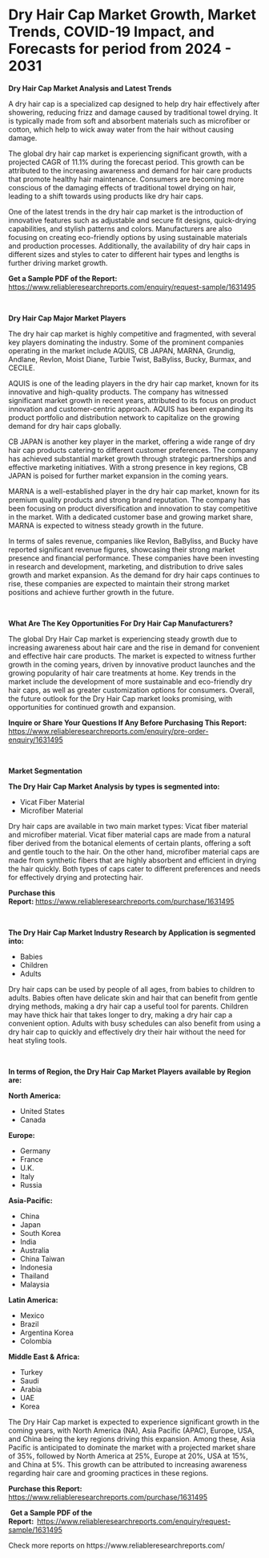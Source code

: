 <p><h1>Dry Hair Cap Market Growth, Market Trends, COVID-19 Impact, and Forecasts for period from 2024 - 2031</h1></p><p><strong>Dry Hair Cap Market Analysis and Latest Trends</strong></p>
<p><p>A dry hair cap is a specialized cap designed to help dry hair effectively after showering, reducing frizz and damage caused by traditional towel drying. It is typically made from soft and absorbent materials such as microfiber or cotton, which help to wick away water from the hair without causing damage.</p><p>The global dry hair cap market is experiencing significant growth, with a projected CAGR of 11.1% during the forecast period. This growth can be attributed to the increasing awareness and demand for hair care products that promote healthy hair maintenance. Consumers are becoming more conscious of the damaging effects of traditional towel drying on hair, leading to a shift towards using products like dry hair caps.</p><p>One of the latest trends in the dry hair cap market is the introduction of innovative features such as adjustable and secure fit designs, quick-drying capabilities, and stylish patterns and colors. Manufacturers are also focusing on creating eco-friendly options by using sustainable materials and production processes. Additionally, the availability of dry hair caps in different sizes and styles to cater to different hair types and lengths is further driving market growth.</p></p>
<p><strong>Get a Sample PDF of the Report:&nbsp;</strong> <a href="https://www.reliableresearchreports.com/enquiry/request-sample/1631495">https://www.reliableresearchreports.com/enquiry/request-sample/1631495</a></p>
<p>&nbsp;</p>
<p><strong>Dry Hair Cap Major Market Players</strong></p>
<p><p>The dry hair cap market is highly competitive and fragmented, with several key players dominating the industry. Some of the prominent companies operating in the market include AQUIS, CB JAPAN, MARNA, Grundig, Andlane, Revlon, Moist Diane, Turbie Twist, BaByliss, Bucky, Burmax, and CECILE.</p><p>AQUIS is one of the leading players in the dry hair cap market, known for its innovative and high-quality products. The company has witnessed significant market growth in recent years, attributed to its focus on product innovation and customer-centric approach. AQUIS has been expanding its product portfolio and distribution network to capitalize on the growing demand for dry hair caps globally.</p><p>CB JAPAN is another key player in the market, offering a wide range of dry hair cap products catering to different customer preferences. The company has achieved substantial market growth through strategic partnerships and effective marketing initiatives. With a strong presence in key regions, CB JAPAN is poised for further market expansion in the coming years.</p><p>MARNA is a well-established player in the dry hair cap market, known for its premium quality products and strong brand reputation. The company has been focusing on product diversification and innovation to stay competitive in the market. With a dedicated customer base and growing market share, MARNA is expected to witness steady growth in the future.</p><p>In terms of sales revenue, companies like Revlon, BaByliss, and Bucky have reported significant revenue figures, showcasing their strong market presence and financial performance. These companies have been investing in research and development, marketing, and distribution to drive sales growth and market expansion. As the demand for dry hair caps continues to rise, these companies are expected to maintain their strong market positions and achieve further growth in the future.</p></p>
<p>&nbsp;</p>
<p><strong>What Are The Key Opportunities For Dry Hair Cap Manufacturers?</strong></p>
<p><p>The global Dry Hair Cap market is experiencing steady growth due to increasing awareness about hair care and the rise in demand for convenient and effective hair care products. The market is expected to witness further growth in the coming years, driven by innovative product launches and the growing popularity of hair care treatments at home. Key trends in the market include the development of more sustainable and eco-friendly dry hair caps, as well as greater customization options for consumers. Overall, the future outlook for the Dry Hair Cap market looks promising, with opportunities for continued growth and expansion.</p></p>
<p><strong>Inquire or Share Your Questions If Any Before Purchasing This Report:</strong> <a href="https://www.reliableresearchreports.com/enquiry/pre-order-enquiry/1631495">https://www.reliableresearchreports.com/enquiry/pre-order-enquiry/1631495</a></p>
<p>&nbsp;</p>
<p><strong>Market Segmentation</strong></p>
<p><strong>The Dry Hair Cap Market Analysis by types is segmented into:</strong></p>
<p><ul><li>Vicat Fiber Material</li><li>Microfiber Material</li></ul></p>
<p><p>Dry hair caps are available in two main market types: Vicat fiber material and microfiber material. Vicat fiber material caps are made from a natural fiber derived from the botanical elements of certain plants, offering a soft and gentle touch to the hair. On the other hand, microfiber material caps are made from synthetic fibers that are highly absorbent and efficient in drying the hair quickly. Both types of caps cater to different preferences and needs for effectively drying and protecting hair.</p></p>
<p><strong>Purchase this Report:&nbsp;</strong><a href="https://www.reliableresearchreports.com/purchase/1631495">https://www.reliableresearchreports.com/purchase/1631495</a></p>
<p>&nbsp;</p>
<p><strong>The Dry Hair Cap Market Industry Research by Application is segmented into:</strong></p>
<p><ul><li>Babies</li><li>Children</li><li>Adults</li></ul></p>
<p><p>Dry hair caps can be used by people of all ages, from babies to children to adults. Babies often have delicate skin and hair that can benefit from gentle drying methods, making a dry hair cap a useful tool for parents. Children may have thick hair that takes longer to dry, making a dry hair cap a convenient option. Adults with busy schedules can also benefit from using a dry hair cap to quickly and effectively dry their hair without the need for heat styling tools.</p></p>
<p>&nbsp;</p>
<p><strong>In terms of Region, the Dry Hair Cap Market Players available by Region are:</strong></p>
<p>
    <p> <strong> North America: </strong>
        <ul>
            <li>United States</li>
            <li>Canada</li>
        </ul>
        </p> 
    <p> <strong> Europe: </strong>
        <ul>
            <li>Germany</li>
            <li>France</li>
            <li>U.K.</li>
            <li>Italy</li>
            <li>Russia</li>
        </ul>
        </p> 
    <p> <strong> Asia-Pacific: </strong>
        <ul>
            <li>China</li>
            <li>Japan</li>
            <li>South Korea</li>
            <li>India</li>
            <li>Australia</li>
            <li>China Taiwan</li>
            <li>Indonesia</li>
            <li>Thailand</li>
            <li>Malaysia</li>
        </ul>
        </p> 
    <p> <strong> Latin America: </strong>
        <ul>
            <li>Mexico</li>
            <li>Brazil</li>
            <li>Argentina Korea</li>
            <li>Colombia</li>
        </ul>
        </p> 
    <p> <strong> Middle East & Africa: </strong>
        <ul>
            <li>Turkey</li>
            <li>Saudi</li>
            <li>Arabia</li>
            <li>UAE</li>
            <li>Korea</li>
        </ul>
    </p>
    </p>
<p><p>The Dry Hair Cap market is expected to experience significant growth in the coming years, with North America (NA), Asia Pacific (APAC), Europe, USA, and China being the key regions driving this expansion. Among these, Asia Pacific is anticipated to dominate the market with a projected market share of 35%, followed by North America at 25%, Europe at 20%, USA at 15%, and China at 5%. This growth can be attributed to increasing awareness regarding hair care and grooming practices in these regions.</p></p>
<p><strong>Purchase this Report: </strong><a href="https://www.reliableresearchreports.com/purchase/1631495">https://www.reliableresearchreports.com/purchase/1631495</a></p>
<p>&nbsp;<strong>Get a Sample PDF of the Report:&nbsp;&nbsp;</strong><a href="https://www.reliableresearchreports.com/enquiry/request-sample/1631495">https://www.reliableresearchreports.com/enquiry/request-sample/1631495</a></p>
<p><strong></strong></p>
<p>Check more reports on https://www.reliableresearchreports.com/</p>